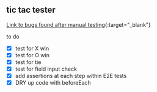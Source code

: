 ## tic tac tester

[Link to bugs found after manual testing](https://docs.google.com/document/d/1VrIW_LSaSX-TvN4kO4JjKJYYIBHfljdd5igBaMaEO_g/edit?usp=sharing){:target="_blank"}

to do
- [x] test for X win
- [x] test for O win
- [x] test for tie
- [x] test for field input check
- [x] add assertions at each step within E2E tests
- [x] DRY up code with beforeEach